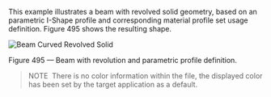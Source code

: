 ﻿This example illustrates a beam with revolved solid geometry, based on an parametric I-Shape profile and corresponding material profile set usage definition. Figure 495 shows the resulting shape.

![Beam Curved Revolved Solid](../../figures/examples/beam_curved_revolved-solid_design-handover-view_shaded.png)

Figure 495 — Beam with revolution and parametric profile definition.



> 
> NOTE  There is no color information within the file, the displayed color has been set by the target application as a default.
> 


